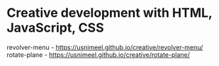 # Creative development with HTML, JavaScript, CSS

revolver-menu - https://usnimeel.github.io/creative/revolver-menu/   
rotate-plane - https://usnimeel.github.io/creative/rotate-plane/  
